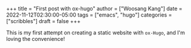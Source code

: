 +++
title = "First post with ox-hugo"
author = ["Woosang Kang"]
date = 2022-11-12T02:30:00-05:00
tags = ["emacs", "hugo"]
categories = ["scribbles"]
draft = false
+++

This is my first attempt on creating a static website with `ox-Hugo`, and I'm loving the convenience!
